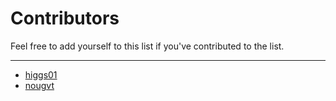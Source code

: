 # Contributors

Feel free to add yourself to this list if you've contributed to the list.

------------------------
- [higgs01](https://github.com/higgs01/)
- [nougvt](https://github.com/nougvt/)
